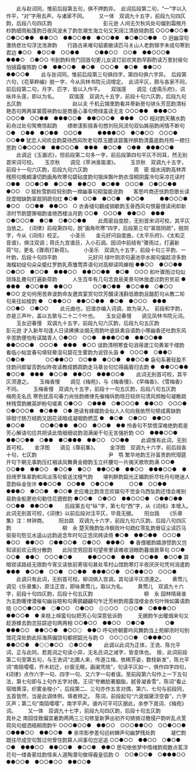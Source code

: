 <!-- { "loadSidebar": true } -->
   　　此与赵词同，惟前后段第五句，俱不押韵异。　此词后段第二句，“一”字以入作平，“对”字用去声，与诸家不同。 
　　又一体　双调九十五字，前段九句四仄韵，后段八句四仄韵　　　　　　　　　　彭元逊
人间无欠秋风处句偏到霜根月杪韵细雨船篷韵日夜风波未了韵忽潮生海立句又天阔江清欲晓韵孤
○○○●○○●　○●○○●●　●●○○　●●○○●●　●○○●●　●○●○○●●　○
迥幽深句激扬悲壮句浮沈浩渺韵　　行路古来难句貂裘敝读匹马关山人老韵锦字未成句寒到君边
●○○　●○○●　○○●●　　　○●●○○　○○●　●●○○○●　●●●○　○●○○
书到韵料倚门回首句更儿女读灯前欢笑韵早斟酌读万里封侯句怕镜霜催照韵
○●　●●○○●　●○●　○○○●　●○●　●●○○　●●○○●
   　　此与张词同，惟前后段第三句俱四字，第四句俱六字异。　后段第六句，《花草粹编》脱一字，今从凤林书院元词增定。　此词平仄，颇与各家不同，前后段第二句，月字、匹字，皆以入作平。 
　
双瑞莲　　调见《虚斋乐府》，词咏并头莲，即以为名。
　　双瑞莲　双调九十五字，前段十句六仄韵，后段九句五仄韵　　　　　　　　　　赵以夫
千机云锦里韵看并蒂新房句骈头芳蕊韵清标艳态句两两翠裳霞袂韵似是商量心事句倚绿盖读无言
○○○●●　●●●○○　○○○●　○○●●　●●●○○●　●●○○○●　●●●　○○
相对韵天蘸水韵彩舟过处句鸳鸯惊起韵　　缥缈漾影摇香句想刘阮风流句双仙姝丽韵闲情不断句
○●　○●●　●○●●　○○○●　　　●●●●○○　●○●○○　○○○●　○○●●
犹恋人间欢会韵莫待西风吹老句荐玉醴读碧筩拌醉韵清露底韵月照一襟归思韵
○●○○○●　●●○○○●　●●●　●○○●　○●●　●●●○○●
   　　此调近《玉漏迟》，但前段第二句多一字，前后段第四句平仄不同耳，然无别首宋词可校。 
　
玉京秋　　调见《苹洲渔笛谱》。
　　玉京秋　双调九十五字，前段十一句六仄韵，后段九句六仄韵　　　　　　　　　周　密
烟水阔韵高林弄残照句晚蜩凄切韵画角吹寒句碧砧度韵句银床飘叶韵衣湿桐阴露冷句采凉花读时
○●●　○○●○●　●○○●　●●○○　●○●●　○○○●　○●○○●●　●○○　○
赋秋雪韵叹轻别韵一襟幽事句砌蛩能说韵　　客思吟商还怯韵怨歌长读琼壶暗缺韵翠扇阴疏句红
●○●　○○●　●○○●　●○○●　　　●●○○○●　●○○　○○●●　●●○○　○
衣香褪句翻成销歇韵玉骨西风句恨最恨读闲却新凉时节韵楚箫咽韵谁倚西楼淡月韵
○○●　○○○●　●●○○　●●●　○●○○○●　●○●　○●○○●●
   　　此周密自度腔，无别首宋词可校，其平仄当依之。　《词律》前段第四句，脱“画角吹寒”四字，后段第三句“翠扇阴疏”，脱阴字，今从《词纬》校正。 
　
小圣乐　　金元好问自度曲，《太平乐府》、《太和正音谱》，俱注双调；蒋氏九宫谱目，入小石调。因词中前结有“骤雨过，打遍新荷”句，更名《骤雨打新荷》。
　　小圣乐　双调九十五字，前段十句三平韵、一叶韵，后段十句四平韵　　　　　　元好问
绿叶阴浓句遍池亭水阁句偏趁凉多韵海榴初绽句朵朵蹙红罗韵乳燕雏莺弄语句对高柳读鸣蝉相
●●○○　●○○●●　○●○○　●○○●　●●●○○　●●○○●●　●○●　○○○
和叶骤雨过句似琼珠乱撒句打遍新荷韵　　　人生百年有几句念良辰美景句休放虚过韵穷贫前
●　●●●　●○○●●　●●○○　　　　○○●○●●　●○○●●　○●○○　●○○
定句何用苦奔波韵命友邀宾宴赏句饮芳醑读浅斟低歌韵且酩酊句从教二轮句来往如梭韵
●　○●●○○　●●○○●●　●○●　●○○○　●●●　○○●○　○●○○
   　　此元曲也，旧谱亦编入词调，故为采入。　前段和字韵，亦是三声叶，盖以五歌与二十二个叶也。 
　
玉女迎春慢　　调见凤林书院元词。
　　玉女迎春慢　双调九十五字，前段九句六仄韵，后段九句五仄韵　　　　　　　　彭元逊
才入新年句逢人日读拂拂淡烟无雨韵叶底妖禽自语韵小啄幽香还吐韵东风辛苦韵便怕有读踏青人
○●○○　○○●　●●●○○●　●●○○●●　●●○○○●　○○○●　●●●　●○○
误韵清明寒食句消得渡江句黄翠千缕韵　　　看临小帖宜春句填轻晕湿句碧花生雾韵为说钗头袅
●　○○○●　○●●○　○●○●　　　　○○●●○○　○○●●　●○○●　●●○○●
袅句系著轻盈不住韵问郎留否韵似昨夜读教成鹦鹉韵走马章台句忆得画眉归去韵
●　●●○○●●　●○○●　●●●　●○○●　●●○○　●●●○○●
   　　此词无别首可校，其平仄须遵之。 
　
玉梅香慢　　调见《梅苑》，与《梅香慢》、《早梅香》、《雪梅香》不同。
　　玉梅香慢　双调九十五字，前段十一句五仄韵，后段八句五仄韵　　　　　　梅苑无名氏
寒色犹高句春力尚怯韵微律先催梅坼韵晓日轻烘句清风频触句凝散疏林残雪韵嫩英妒粉句嗟素
○●○○　○●●●　○●○○○●　●●○○　○○○●　○●○○○●　●○●●　○●
艳读有蜂蝶韵全似人人句向我依然句顿成离缺韵　　徘徊寸肠万结韵又因花读暗成凝咽韵撚蕊
●　●○●　○●○○　●●○○　●○○●　　　○○●○●●　●○○　●○○●　●●
怜香句不禁恨深难绝韵若是芳心解语句应共把读此情细细说韵泪满阑干句无言强折韵
○○　●●●○○●　●●○○●●　○●●　●○●●●　●●○○　○○●●
   　　此调惟有此词，无别首可校。 
　
金浮图　　调见《尊前集》。
　　金浮图　双调九十六字，前后段各十句，七仄韵　　　　　　　　　　　　　　尹　鹗
繁华地韵王孙富贵韵玳瑁筵开句下朝无事韵压红裀读凤舞黄金翅韵玉立纤腰句一片揭天歌吹韵满
○○●　○○●●　●●○○　●○○●　●○○　●●○○●　●●○○　●●●○○●　●
目绮罗珠翠韵和风淡荡句偷送沈檀气韵　　堪判醉韵韶光正媚韵折尽牡丹句艳迷人意韵纵金张许
●●○○●　○○●●　○●○○●　　　○○●　○○●●　●●●○　●○○●　●○○●
史应难比韵贪恋欢娱句不觉金乌西坠韵还惜会难别易韵金船更劝句勒住花骢辔韵
●○○●　○●○○　●●○○○●　○●●○●●　○○●●　●●○○●
   　　后段第五句“纵”字，第七句“西”字，从《词纬》本增入。　此词无别首可校，《词律》以前后段对注平仄，毕竟无据。 
　
阳台路　　《乐章集》注：林钟商。
　　阳台路　双调九十六字，前段九句六仄韵，后段八句四仄韵　　　　　　　　　　柳　永
楚天晚韵坠冷枫败叶句疏红零乱韵冒征尘读匹马驱驱句愁见水遥山远韵追念年时句正恁凤帏读倚
●○●　●●○●●　○○○●　●○○　●●○○　○●●○○●　○●○○　●●●○　●
香偎暖韵嬉游惯韵又岂知读前欢云雨分散韵　　此际空劳回首句望帝里读难收泪眼韵暮烟衰草句
○○●　○○●　●●○　○○○●○●　　　●●○○○●　●●●　○○●●　●○○●
算暗锁读路歧无限韵今宵又读依前寄宿句甚处苇村山馆韵寒灯半夜厌厌句凭何消遣韵
●●●　●○○●　○○●　○○●●　●●●○○●　○○●●○○　○○○●
   　　此调只有此词，无别首可校。柳词俱入宫调，其句读平仄须遵之。 
　
黄莺儿　　调见《乐章集》，原注正宫，即咏黄莺儿，取以为名。
　　黄莺儿　双调九十六字，前段十句四仄韵，后段十句五仄韵　　　　　　　　　　柳　永
园林晴昼谁为主韵暖律潜催句幽谷暄和句黄鹂翩翩句乍迁芳树韵观露湿缕金衣句叶映如簧语韵晓
⊙○○●○○●　◎●○○　○●○○　⊙⊙○○　◎⊙○●　○●●●○○　●●○○●　●
来枝上绵蛮句似把芳心句深意低诉韵　　　无据韵乍出暖烟来句又趁游蜂去韵恣狂踪迹句两两相
○○●○○　●●○○　○●○●　　　　○●　●●●○○　●●○○●　●○○◎　●●○
呼句终朝雾吟风舞韵当上苑柳浓时句别馆花深处韵此际海燕偏饶句都把韶光与韵
○　○○◎⊙○●　○●●●○○　●●○○●　●◎◎●○○　⊙●○○●
   　　此调以此词为正体，王诜、陈允平词，正与此同，若晁词之句读小异，无名氏词之减字，皆变体也。　按，此词前段第二句至第五句，与王诜词“北圃人来，传道江梅，依稀芳姿，数枝新发”，陈允平词“南陌嘤嘤，乔木初迁，纱窗无眠，画阑凭晓”，句读平仄如一，俱作四字四句，《词律》点作六字一句、四字一句、又六字一句者误。至前段第六句作上一下五句法，第七句即与上句作五字对偶，王词“夸嫩脸著胭脂，腻骨凝香雪”，陈词“看止宿暗黄深，织雾金梭小”，后段第二、三句亦作五言对偶，第六、七句与前段同，五首皆然，当是此调体例，填者辨之。　陈词，前段起句“六波烟黛浮空杳”，六字仄声；第二句“南陌嘤嘤”，南字平声。谱内可平可仄据此，余参下晁词、《梅苑》词。 
　　又一体　双调九十七字，前段九句四仄韵，后段十句五仄韵　　　　　　　　　　晁补之
南园佳致偏宜暑韵两两三三句修篁新笋出初齐句猗猗过檐侵户韵听乱点芰荷风句细洒梧桐雨韵午
○○○●○○●　●●○○　○○○●●○○　○○●○○●　○●●●○○　●●○○●　●
余帘影参差句远树蝉声句幽梦残处韵　　　凝伫韵既往尽成空句暂过何曾住韵算人间事句岂足追
○○●○○　●●○○　○●○●　　　　○●　●●●○○　●●○○●　●○○●　●●○
思句依依梦中情绪韵观数点茗浮花句一缕香萦炷韵怪来人道陶潜句做得羲皇侣韵
○　○○●○○●　○●●●○○　●●○○●　●○○●○○　●●○○●
